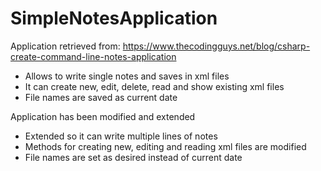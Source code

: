 # SimpleNotesApplication

Application retrieved from: https://www.thecodingguys.net/blog/csharp-create-command-line-notes-application
- Allows to write single notes and saves in xml files
- It can create new, edit, delete, read and show existing xml files
- File names are saved as current date

Application has been modified and extended
- Extended so it can write multiple lines of notes
- Methods for creating new, editing and reading xml files are modified
- File names are set as desired instead of current date
